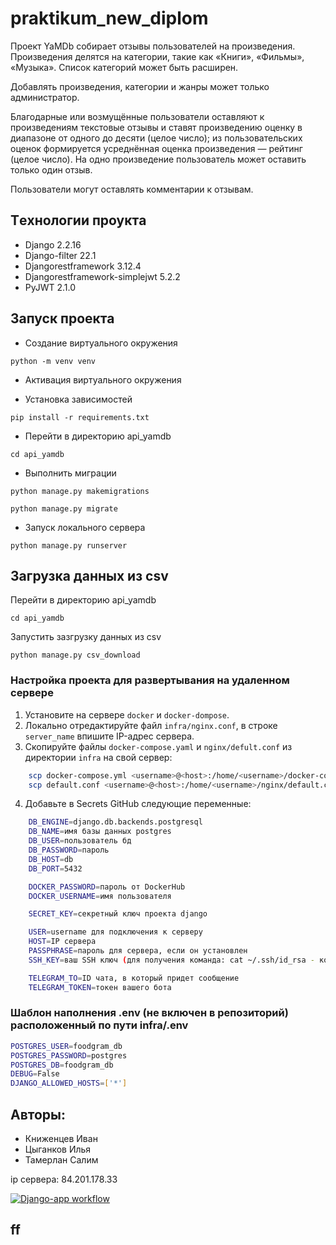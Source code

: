 # praktikum_new_diplom
Проект YaMDb собирает отзывы пользователей на произведения.
Произведения делятся на категории, такие как «Книги», «Фильмы», «Музыка». Список категорий может быть расширен.

Добавлять произведения, категории и жанры может только администратор.

Благодарные или возмущённые пользователи оставляют к произведениям текстовые отзывы и ставят произведению оценку в диапазоне от одного до десяти (целое число); из пользовательских оценок формируется усреднённая оценка произведения — рейтинг (целое число). На одно произведение пользователь может оставить только один отзыв.

Пользователи могут оставлять комментарии к отзывам.


## Тeхнологии проуктa

- Django                        2.2.16
- Django-filter                 22.1
- Djangorestframework           3.12.4
- Djangorestframework-simplejwt 5.2.2
- PyJWT                         2.1.0

## Запуск проекта

- Создание виртуального окружения
```
python -m venv venv
```

- Активация виртуального окружения

- Установка зависимостей
```
pip install -r requirements.txt
```

- Перейти в директорию api_yamdb
```
cd api_yamdb
```
- Выполнить миграции
```
python manage.py makemigrations

python manage.py migrate
```

- Запуск локального сервера
```
python manage.py runserver
```




## Загрузка данных из csv

Перейти в директорию api_yamdb

```
cd api_yamdb
```

Запустить зазгрузку данных из csv

```
python manage.py csv_download
```

### Настройка проекта для развертывания на удаленном сервере

1. Установите на сервере `docker` и `docker-dompose`.
2. Локально отредактируйте файл `infra/nginx.conf`, в строке `server_name` впишите IP-адрес сервера.
3. Скопируйте файлы `docker-compose.yaml` и `nginx/defult.conf` из директории `infra` на свой сервер:

```bash
    scp docker-compose.yml <username>@<host>:/home/<username>/docker-compose.yaml
    scp default.conf <username>@<host>:/home/<username>/nginx/default.conf
```

4. Добавьте в Secrets GitHub следующие переменные:

```bash
    DB_ENGINE=django.db.backends.postgresql
    DB_NAME=имя базы данных postgres
    DB_USER=пользователь бд
    DB_PASSWORD=пароль
    DB_HOST=db
    DB_PORT=5432

    DOCKER_PASSWORD=пароль от DockerHub
    DOCKER_USERNAME=имя пользователя

    SECRET_KEY=секретный ключ проекта django

    USER=username для подключения к серверу
    HOST=IP сервера
    PASSPHRASE=пароль для сервера, если он установлен
    SSH_KEY=ваш SSH ключ (для получения команда: cat ~/.ssh/id_rsa - копировать с текстом)

    TELEGRAM_TO=ID чата, в который придет сообщение
    TELEGRAM_TOKEN=токен вашего бота
```

### Шаблон наполнения .env (не включен в репозиторий) расположенный по пути infra/.env
```bash
POSTGRES_USER=foodgram_db
POSTGRES_PASSWORD=postgres
POSTGRES_DB=foodgram_db
DEBUG=False
DJANGO_ALLOWED_HOSTS=['*']
```

## Авторы:
- Книженцев Иван
- Цыганков Илья
- Тамерлан Салим

ip сервера: 84.201.178.33
 
[![Django-app workflow](https://github.com/Progqwer/yamdb_final/actions/workflows/yamdb_workflow.yml/badge.svg)](https://github.com/Progqwer/yamdb_final/actions/workflows/yamdb_workflow.yml)

## ff

